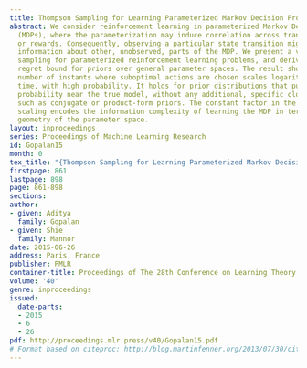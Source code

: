 ```yaml
---
title: Thompson Sampling for Learning Parameterized Markov Decision Processes
abstract: We consider reinforcement learning in parameterized Markov Decision Processes
  (MDPs), where the parameterization may induce correlation across transition probabilities
  or rewards. Consequently, observing a particular state transition might yield useful
  information about other, unobserved, parts of the MDP. We present a version of Thompson
  sampling for parameterized reinforcement learning problems, and derive a frequentist
  regret bound for priors over general parameter spaces. The result shows that the
  number of instants where suboptimal actions are chosen scales logarithmically with
  time, with high probability. It holds for prior distributions that put significant
  probability near the true model, without any additional, specific closed-form structure
  such as conjugate or product-form priors. The constant factor in the logarithmic
  scaling encodes the information complexity of learning the MDP in terms of the Kullback-Leibler
  geometry of the parameter space.
layout: inproceedings
series: Proceedings of Machine Learning Research
id: Gopalan15
month: 0
tex_title: "{Thompson Sampling for Learning Parameterized Markov Decision Processes}"
firstpage: 861
lastpage: 898
page: 861-898
sections: 
author:
- given: Aditya
  family: Gopalan
- given: Shie
  family: Mannor
date: 2015-06-26
address: Paris, France
publisher: PMLR
container-title: Proceedings of The 28th Conference on Learning Theory
volume: '40'
genre: inproceedings
issued:
  date-parts:
  - 2015
  - 6
  - 26
pdf: http://proceedings.mlr.press/v40/Gopalan15.pdf
# Format based on citeproc: http://blog.martinfenner.org/2013/07/30/citeproc-yaml-for-bibliographies/
---
```

